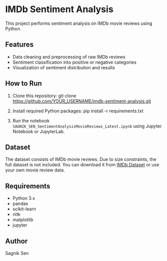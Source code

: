 # IMDb Sentiment Analysis

This project performs sentiment analysis on IMDb movie reviews using Python.

## Features
- Data cleaning and preprocessing of raw IMDb reviews
- Sentiment classification into positive or negative categories
- Visualization of sentiment distribution and results

## How to Run

1. Clone this repository:
git clone https://github.com/YOUR_USERNAME/imdb-sentiment-analysis.git

2. Install required Python packages:
pip install -r requirements.txt

4. Run the notebook `SAGNIK_SEN_SentimentAnalysisMovieReviews_Latest.ipynb` using Jupyter Notebook or JupyterLab.

## Dataset

The dataset consists of IMDb movie reviews. Due to size constraints, the full dataset is not included. You can download it from [IMDb Dataset](https://ai.stanford.edu/~amaas/data/sentiment/) or use your own movie review data.

## Requirements

- Python 3.x
- pandas
- scikit-learn
- nltk
- matplotlib
- jupyter

## Author

Sagnik Sen
